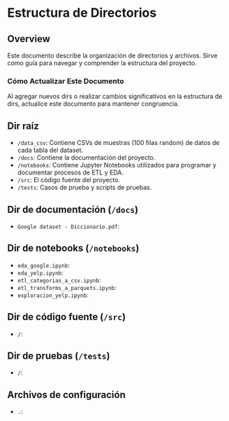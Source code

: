 # Estructura de Directorios

## Overview
Este documento describe la organización de directorios y archivos. Sirve como guía para navegar y comprender la estructura del proyecto.

### Cómo Actualizar Este Documento
Al agregar nuevos dirs o realizar cambios significativos en la estructura de dirs, actualice este documento para mantener congruencia.

## Dir raíz
- `/data_csv`: Contiene CSVs de muestras (100 filas random) de datos de cada tabla del dataset.
- `/docs`: Contiene la documentación del proyecto.
- `/notebooks`: Contiene Jupyter Notebooks utilizados para programar y documentar procesos de ETL y EDA.
- `/src`: El código fuente del proyecto.
- `/tests`: Casos de prueba y scripts de pruebas.

## Dir de documentación (`/docs`)
- `Google dataset - Diccionario.pdf`: 

## Dir de notebooks (`/notebooks`)
- `eda_google.ipynb`: 
- `eda_yelp.ipynb`: 
- `etl_categorias_a_csv.ipynb`: 
- `etl_transforms_a_parquets.ipynb`: 
- `exploracion_yelp.ipynb`: 

## Dir de código fuente (`/src`)
- `/`: 

## Dir de pruebas (`/tests`)
- `/`: 

## Archivos de configuración
- `.`: 


